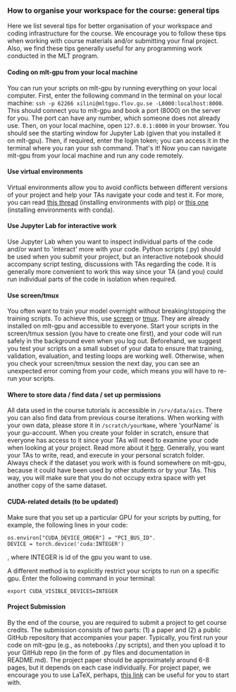 ### How to organise your workspace for the course: general tips

Here we list several tips for better organisation of your workspace and coding infrastructure for the course. We encourage you to follow these tips when working with course materials and/or submitting your final project. Also, we find these tips generally useful for any programming work conducted in the MLT program.

#### Coding on mlt-gpu from your local machine
You can run your scripts on mlt-gpu by running everything on your local computer. First, enter the following command in the terminal on your local machine: ``ssh -p 62266 xilini@mltgpu.flov.gu.se -L8000:localhost:8000``. This should connect you to mlt-gpu and book a port (8000) on the server for you. The port can have any number, which someone does not already use. Then, on your local machine, open ``127.0.0.1:8000`` in your browser. You should see the starting window for Jupyter Lab (given that you installed it on mlt-gpu). Then, if required, enter the login token; you can access it in the terminal where you ran your ssh command. That's it! Now you can navigate mlt-gpu from your local machine and run any code remotely.

#### Use virtual environments
Virtual environments allow you to avoid conflicts between different versions of your project and help your TAs navigate your code and test it. For more, you can read [this thread](https://stackoverflow.com/questions/41972261/what-is-a-virtualenv-and-why-should-i-use-one) (installing environments with pip) or [this one](https://towardsdatascience.com/introduction-to-conda-virtual-environments-eaea4ac84e28) (installing environments with conda).

#### Use Jupyter Lab for interactive work
Use Jupyter Lab when you want to inspect individual parts of the code and/or want to 'interact' more with your code. Python scripts (.py) should be used when you submit your project, but an interactive notebook should accompany script testing, discussions with TAs regarding the code. It is generally more convenient to work this way since your TA (and you) could run individual parts of the code in isolation when required.

#### Use screen/tmux
You often want to train your model overnight without breaking/stopping the training scripts. To achieve this, use [screen](https://linuxize.com/post/how-to-use-linux-screen/) or [tmux](https://linuxize.com/post/getting-started-with-tmux/). They are already installed on mlt-gpu and accessible to everyone. Start your scripts in the screen/tmux session (you have to create one first), and your code will run safely in the background even when you log out. Beforehand, we suggest you test your scripts on a small subset of your data to ensure that training, validation, evaluation, and testing loops are working well. Otherwise, when you check your screen/tmux session the next day, you can see an unexpected error coming from your code, which means you will have to re-run your scripts.

#### Where to store data / find data / set up permissions
All data used in the course tutorials is accessible in ``/srv/data/aics``. There you can also find data from previous course iterations. When working with your own data, please store it in ``/scratch/yourName``, where 'yourName' is your gu-account. When you create your folder in scratch, ensure that everyone has access to it since your TAs will need to examine your code when looking at your project. Read more about it [here](https://help.ubuntu.com/community/FilePermissions). Generally, you want your TAs to write, read, and execute in your personal scratch folder.  
Always check if the dataset you work with is found somewhere on mlt-gpu, because it could have been used by other students or by your TAs. This way, you will make sure that you do not occupy extra space with yet another copy of the same dataset.

#### CUDA-related details (to be updated)
Make sure that you set up a particular GPU for your scripts by putting, for example, the following lines in your code:  

```
os.environ["CUDA_DEVICE_ORDER"] = "PCI_BUS_ID". 
DEVICE = torch.device('cuda:INTEGER')
```

, where INTEGER is id of the gpu you want to use.

A different method is to explicitly restrict your scripts to run on a specific gpu. Enter the following command in your terminal:  

```
export CUDA_VISIBLE_DEVICES=INTEGER
```

#### Project Submission
By the end of the course, you are required to submit a project to get course credits. The submission consists of two parts: (1) a paper and (2) a public GitHub repository that accompanies your paper. Typically, you first run your code on mlt-gpu (e.g., as notebooks /.py scripts), and then you upload it to your GitHub repo (in the form of .py files and documentation in README.md). The project paper should be approximately around 6-8 pages, but it depends on each case individually. For project paper, we encourage you to use LaTeX, perhaps, [this link](https://www.overleaf.com/learn/latex/Tutorials) can be useful for you to start with.
